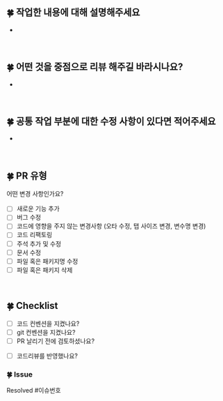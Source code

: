 ## 🍀 작업한 내용에 대해 설명해주세요
<!-- 설명하고 싶은 코드가 있다면 첨부해주세요 -->
- 

<br>

## 🍀 어떤 것을 중점으로 리뷰 해주길 바라시나요?
- 

<br>

## 🍀 공통 작업 부분에 대한 수정 사항이 있다면 적어주세요
- 

<br>

## 🍀 PR 유형
어떤 변경 사항인가요?

- [ ] 새로운 기능 추가
- [ ] 버그 수정
- [ ] 코드에 영향을 주지 않는 변경사항 (오타 수정, 탭 사이즈 변경, 변수명 변경)
- [ ] 코드 리팩토링
- [ ] 주석 추가 및 수정
- [ ] 문서 수정
- [ ] 파일 혹은 패키지명 수정
- [ ] 파일 혹은 패키지 삭제

<br>

## 🍀 Checklist
- [ ] 코드 컨벤션을 지켰나요?
- [ ] git 컨벤션을 지켰나요?
- [ ] PR 날리기 전에 검토하셨나요?
<!-- 스스로 QA를 진행해봤는지 (기기 대응, 앱 터지지 않는지 등) -->
- [ ] 코드리뷰를 반영했나요?


### 🍀 Issue
<!-- 생성한 관련 이슈가 있다면 Resolved #이슈번호로 닫아주세요! -->
Resolved #이슈번호
